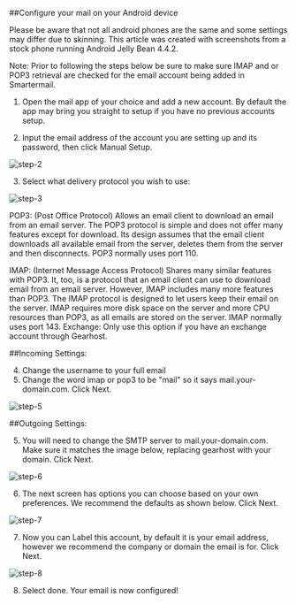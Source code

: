 ##Configure your mail on your Android device

Please be aware that not all android phones are the same and some settings may differ due to skinning. This article was created with screenshots from a stock phone running Android Jelly Bean 4.4.2.

Note: Prior to following the steps below be sure to make sure IMAP and or POP3 retrieval are checked for the email account being added in Smartermail. 

1. Open the mail app of your choice and add a new account.  By default the app may bring you straight to setup if you have no previous accounts setup.

2. Input the email address of the account you are setting up and its password, then click Manual Setup.

![step-2][step-2]

3. Select what delivery protocol you wish to use:

![step-3][step-3]

POP3: (Post Office Protocol) Allows an email client to download an email from an email server. The POP3 protocol is simple and does not offer many features except for download. Its design assumes that the email client downloads all available email from the server, deletes them from the server and then disconnects. POP3 normally uses port 110.

IMAP: (Internet Message Access Protocol) Shares many similar features with POP3. It, too, is a protocol that an email client can use to download email from an email server. However, IMAP includes many more features than POP3. The IMAP protocol is designed to let users keep their email on the server. IMAP requires more disk space on the server and more CPU resources than POP3, as all emails are stored on the server. IMAP normally uses port 143. 
Exchange: Only use this option if you have an exchange account through Gearhost.  

##Incoming Settings:

4. Change the username to your full email
5. Change the word imap or pop3 to be "mail" so it says mail.your-domain.com.  Click Next.

![step-5][step-5]

##Outgoing Settings:

5. You will need to change the SMTP server to mail.your-domain.com.  Make sure it matches the image below, replacing gearhost with your domain. Click Next.

![step-6][step-6]

6. The next screen has options you can choose based on your own preferences.  We recommend the defaults as shown below.  Click Next.

![step-7][step-7]

7. Now you can Label this account, by default it is your email address, however we recommend the company or domain the email is for.  Click Next.

![step-8][step-8]

8. Select done. Your email is now configured!

[step-2]: https://raw.githubusercontent.com/GearHost/docs/master/Images/android-setup-username-password.png
[step-3]: https://raw.githubusercontent.com/GearHost/docs/master/Images/android-setup-select-pro.png
[step-4]: https://raw.githubusercontent.com/GearHost/docs/master/Images/android-setup-config.png
[step-5]: https://raw.githubusercontent.com/GearHost/docs/master/Images/android-setup-mail.png
[step-6]: https://raw.githubusercontent.com/GearHost/docs/master/Images/android-setup-outgoing.png
[step-7]: https://raw.githubusercontent.com/GearHost/docs/master/Images/android-setup-timeset.png
[step-8]: https://raw.githubusercontent.com/GearHost/docs/master/Images/android-setup-label.png